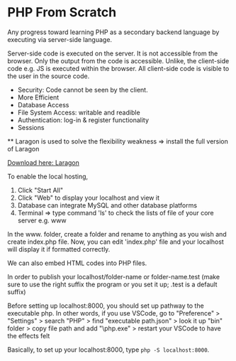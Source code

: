 # PHP From Scratch
Any progress toward learning PHP as a secondary backend language by executing via server-side language.  

Server-side code is executed on the server. It is not accessible from the browser. Only the output from the code is accessible. Unlike, the client-side code e.g. JS is executed within the browser. All client-side code is visible to the user in the source code. 

- Security: Code cannot be seen by the client.
- More Efficient
- Database Access
- File System Access: writable and readible
- Authentication: log-in & register functionality
- Sessions

** Laragon is used to solve the flexibility weakness => install the full version of Laragon 

  [Download here: Laragon](https://laragon.org/)

To enable the local hosting, 
  1. Click "Start All"
  2. Click "Web" to display your localhost and view it
  3. Database can integrate MySQL and other database platforms
  4. Terminal => type command 'ls' to check the lists of file of your core server e.g. www

In the www. folder, create a folder and rename to anything as you wish and create index.php file. Now, you can edit 'index.php' file and your localhost will display it if formatted correctly. 

We can also embed HTML codes into PHP files.

In order to publish your localhost/folder-name or folder-name.test (make sure to use the right suffix the program or you set it up; .test is a default suffix) 

Before setting up localhost:8000, you should set up pathway to the executable php. In other words, if you use VSCode, go to "Preference" > "Settings" > search "PHP" > find "executable path.json" > look it up "bin" folder > copy file path and add "\\php.exe" > restart your VSCode to have the effects felt 

Basically, to set up your localhost:8000, type `php -S localhost:8000`.
